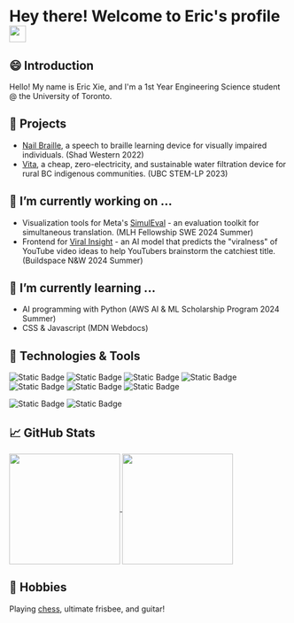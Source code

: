 # Hey there! Welcome to Eric's profile <img src="https://raw.githubusercontent.com/MartinHeinz/MartinHeinz/master/wave.gif" width="30px" height="30px" />

## 😄 Introduction
Hello! My name is Eric Xie, and I'm a 1st Year Engineering Science student @ the University of Toronto.

## 🚀 Projects
- [Nail Braille](https://www.youtube.com/watch?v=VYJkUYOZFRU), a speech to braille learning device for visually impaired individuals. (Shad Western 2022)
- [Vita](https://vitacanada.wixsite.com/2023), a cheap, zero-electricity, and sustainable water filtration device for rural BC indigenous communities. (UBC STEM-LP 2023)

## 🔭 I’m currently working on ...

- Visualization tools for Meta's [SimulEval](https://github.com/Epic-Eric/SimulEval/tree/main) - an evaluation toolkit for simultaneous translation. (MLH Fellowship SWE 2024 Summer)
- Frontend for [Viral Insight](https://viralinsight.vercel.app/dashboard) - an AI model that predicts the "viralness" of YouTube video ideas to help YouTubers brainstorm the catchiest title. (Buildspace N&W 2024 Summer)

## 🌱 I’m currently learning ...

- AI programming with Python (AWS AI & ML Scholarship Program 2024 Summer)
- CSS & Javascript (MDN Webdocs)

## 🔧 Technologies & Tools
<!-- code-->
![Static Badge](https://img.shields.io/badge/Code-C%2B%2B-blue?style=flat&logo=cplusplus)
![Static Badge](https://img.shields.io/badge/Code-Python-%2303befc?style=flat&logo=python)
![Static Badge](https://img.shields.io/badge/Code-Java-%23fca103?style=flat&logo=java)
![Static Badge](https://img.shields.io/badge/Code-C-%23bafc03?style=flat&logo=c)
![Static Badge](https://img.shields.io/badge/Code-HTML-%23fcf403?style=flat&logo=html5)
![Static Badge](https://img.shields.io/badge/Code-CSS-%238f1a7f?style=flat&logo=css3)
![Static Badge](https://img.shields.io/badge/Code-JavaScript-%237c259c?style=flat&logo=javascript)
</br>
<!-- tools-->
![Static Badge](https://img.shields.io/badge/Tools-React-%2303d3fc?style=flat&logo=react)
![Static Badge](https://img.shields.io/badge/Tools-VSCode-%2321ad2a?style=flat)


## &#x1f4c8; GitHub Stats
<a href="https://github.com/MartinHeinz/MartinHeinz">
  <img align="center" src="https://github-readme-stats.vercel.app/api?username=Epic-Eric&theme=gruvbox&show_icons=true&hide_border=true&count_private=true" height="200" />
</a>
<a href="https://github.com/MartinHeinz/MartinHeinz">
  <img align="center" src="https://github-readme-stats.vercel.app/api/top-langs/?username=Epic-Eric&theme=gruvbox&show_icons=true&hide_border=true&layout=compact" height="200" />
</a>


## 🎸 Hobbies
Playing [chess](https://www.chess.com/member/bonbon007), ultimate frisbee, and guitar!

<!--
**Epic-Eric/Epic-Eric** is a ✨ _special_ ✨ repository because its `README.md` (this file) appears on your GitHub profile.

Here are some ideas to get you started:

- 🔭 I’m currently working on ...
- 🌱 I’m currently learning ...
- 👯 I’m looking to collaborate on ...
- 🤔 I’m looking for help with ...
- 💬 Ask me about ...
- 📫 How to reach me: ...
- 😄 Pronouns: ...
- ⚡ Fun fact: ...
-->

